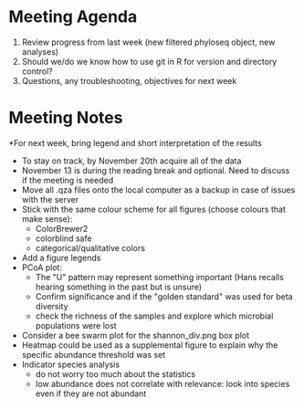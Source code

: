 # Meeting Agenda
1. Review progress from last week (new filtered phyloseq object, new analyses)
2. Should we/do we know how to use git in R for version and directory control?
3. Questions, any troubleshooting, objectives for next week

# Meeting Notes
*For next week, bring legend and short interpretation of the results
* To stay on track, by November 20th acquire all of the data
* November 13 is during the reading break and optional. Need to discuss if the meeting is needed
* Move all .qza files onto the local computer as a backup in case of issues with the server
* Stick with the same colour scheme for all figures (choose colours that make sense):
  * ColorBrewer2
  * colorblind safe
  * categorical/qualitative colors
* Add a figure legends
* PCoA plot:
  *  The "U" pattern may represent something important (Hans recalls hearing something in the past but is unsure)
  * Confirm significance and if the "golden standard" was used for beta diversity
  * check the richness of the samples and explore which microbial populations were lost
* Consider a bee swarm plot for the shannon_div.png box plot
* Heatmap could be used as a supplemental figure to explain why the specific abundance threshold was set
* Indicator species analysis
  * do not worry too much about the statistics
  * low abundance does not correlate with relevance: look into species even if they are not abundant
  
